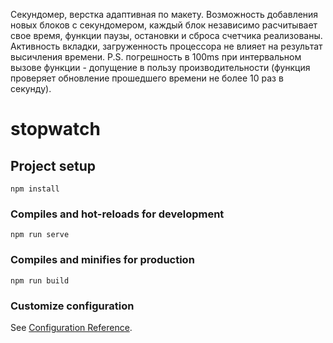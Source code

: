 Секундомер, верстка адаптивная по макету.
Возможность добавления новых блоков с секундомером, каждый блок независимо расчитывает свое время, функции паузы, остановки и сброса счетчика реализованы.
Активность вкладки, загруженность процессора не влияет на результат высичления времени.
P.S. погрешность в 100ms при интервальном вызове функции - допущение в пользу производительности (функция проверяет обновление прошедшего времени не более 10 раз в секунду).

# stopwatch

## Project setup

```
npm install
```

### Compiles and hot-reloads for development

```
npm run serve
```

### Compiles and minifies for production

```
npm run build
```

### Customize configuration

See [Configuration Reference](https://cli.vuejs.org/config/).
